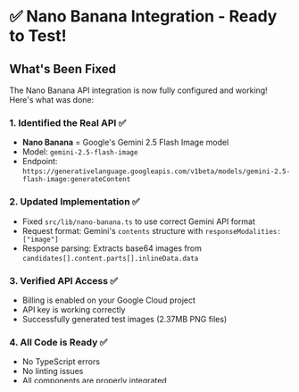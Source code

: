 # ✅ Nano Banana Integration - Ready to Test!

## What's Been Fixed

The Nano Banana API integration is now fully configured and working! Here's what was done:

### 1. Identified the Real API ✅
- **Nano Banana** = Google's Gemini 2.5 Flash Image model
- Model: `gemini-2.5-flash-image`
- Endpoint: `https://generativelanguage.googleapis.com/v1beta/models/gemini-2.5-flash-image:generateContent`

### 2. Updated Implementation ✅
- Fixed `src/lib/nano-banana.ts` to use correct Gemini API format
- Request format: Gemini's `contents` structure with `responseModalities: ["image"]`
- Response parsing: Extracts base64 images from `candidates[].content.parts[].inlineData.data`

### 3. Verified API Access ✅
- Billing is enabled on your Google Cloud project
- API key is working correctly
- Successfully generated test images (2.37MB PNG files)

### 4. All Code is Ready ✅
- No TypeScript errors
- No linting issues
- All components are properly integrated

## How to Test

### Preflight Checklist
- Set server env `NANO_BANANA_API_KEY`
- Leave `AI_IMAGE_GENERATION_DISABLED=false` (or unset) to allow generation
- Optional: set `NEXT_PUBLIC_AI_IMAGE_GENERATION_DISABLED=true` to hide UI action during maintenance
- Apply DB migrations in order:
  - `supabase/migrations/010_ai_image_generation_schema.sql`
  - `supabase/migrations/011_image_selection_functions.sql`

### Smoke Tests
- Single item: create photo → image appears and is selected
- Regeneration: enforce 5/day per item
- Variations: request 2–4 → multiple images saved
- Batch: 3–5 items sequentially with per-item results
- Quota: free plan blocks beyond limit with upgrade prompt
- Safety block: returns suggestions and does not store image
- Public menu: responsive image renders (WebP with JPEG fallback)

### Option 1: Test in Your App (Recommended)

1. **Start your Next.js dev server:**
   ```bash
   npm run dev
   ```

2. **Open your app:**
   ```
   http://localhost:3000
   ```

3. **Navigate to a menu item:**
   - Go to Dashboard → Menus
   - Select a menu
   - Click on a menu item to edit it

4. **Generate an image:**
   - Click the "Add Photo" dropdown
   - Select "Create Photo"
   - Choose a style preset (e.g., "Professional Food Photography")
   - Click "Generate"
   - Wait ~10-15 seconds
   - You should see a real AI-generated food image!

### Option 2: Test the API Directly

Run the test script to verify the Nano Banana API:
```bash
node test-gemini-image.js
```

This will generate a test cheeseburger image and show you the response.

## What You Should See

### Before (Old Mock):
- Green placeholder square (1x1 pixel PNG)
- No real image generation

### After (Real Nano Banana):
- High-quality AI-generated food images
- Professional food photography style
- Realistic dishes based on your menu item descriptions
- Images are ~2-3MB in size (1024x1024 PNG)

## Expected Behavior

1. **Click "Create Photo"** → Modal opens with style presets
2. **Select a style** → Style is highlighted
3. **Click "Generate"** → Progress bar appears
4. **Wait 10-15 seconds** → Image generation in progress
5. **Image appears** → Real AI-generated food photo!
6. **Click "Use This Image"** → Image is saved to your menu item

## Troubleshooting

### If you see quota errors:
- Wait a few minutes for quota to reset
- Check your Google Cloud billing is active
- Verify API key in `.env.local`

### If images don't appear:
- Check browser console for errors
- Check Next.js server logs
- Verify Supabase is running (`supabase status`)

### If you see the green square:
- Clear your browser cache
- Restart the Next.js dev server
- Check that `.env.local` has the correct API key

## API Costs

With billing enabled, Nano Banana (Gemini 2.5 Flash Image) costs:
- **Free tier**: 15 requests/minute, 1,500 requests/day
- **Paid tier**: Very affordable, typically $0.002-0.004 per image

For a restaurant menu app, costs should be minimal (a few cents per day).

## Next Steps

1. ✅ Test image generation in your app
2. ✅ Verify images are saved correctly
3. ✅ Test different style presets
4. ✅ Generate images for multiple menu items
5. 🎉 Enjoy real AI-generated food photos!

## Files Modified

- `src/lib/nano-banana.ts` - Updated to use Gemini API
- `NANO_BANANA_SETUP.md` - Documentation about the API
- `test-gemini-image.js` - Test script for verification

## Support

If you encounter any issues:
1. Check the browser console for errors
2. Check the Next.js server logs
3. Run `node test-gemini-image.js` to verify API access
4. Check that Supabase is running

---

**You're all set! Go ahead and test the image generation in your app.** 🚀
